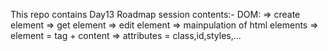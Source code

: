 This repo contains Day13 Roadmap session contents:-
DOM:
=> create element
=> get element
=> edit element
=> mainpulation of html elements
=> element = tag + content
=> attributes = class,id,styles,...
